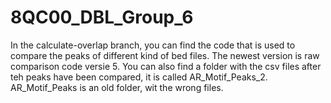 # 8QC00_DBL_Group_6
In the calculate-overlap branch, you can find the code that is used to compare the peaks of different kind of bed files.
The newest version is raw comparison code versie 5.
You can also find a folder with the csv files after teh peaks have been compared, it is called AR_Motif_Peaks_2. AR_Motif_Peaks is an old folder, wit the wrong files.
